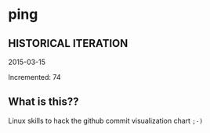 # ping

## HISTORICAL ITERATION
2015-03-15

Incremented: 74

## What is this?? 
Linux skills to hack the github commit visualization chart `;-)`
